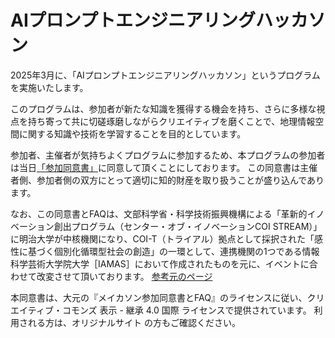# AIプロンプトエンジニアリングハッカソン
2025年3月に、「AIプロンプトエンジニアリングハッカソン」というプログラムを実施いたします。

このプログラムは、参加者が新たな知識を獲得する機会を持ち、さらに多様な視点を持ち寄って共に切磋琢磨しながらクリエイティブを磨くことで、地理情報空間に関する知識や技術を学習することを目的としています。

参加者、主催者が気持ちよくプログラムに参加するため、本プログラムの参加者は当日[「参加同意書」](https://github.com/HackCamp/GHP/blob/master/agreement.md)に同意して頂くことにしております。 この同意書は主催者側、参加者側の双方にとって適切に知的財産を取り扱うことが盛り込んであります。

なお、この同意書とFAQは、文部科学省・科学技術振興機構による「革新的イノベーション創出プログラム（センター・オブ・イノベーションCOI STREAM）」に明治大学が中核機関になり、COI-T（トライアル）拠点として採択された「感性に基づく個別化循環型社会の創造」の一環として、連携機関の1つである情報科学芸術大学院大学［IAMAS］において作成されたものを元に、イベントに合わせて改変させて頂いております。 [参考元のページ](https://github.com/IAMAS/makeathon_agreement)

本同意書は、大元の『メイカソン参加同意書とFAQ』のライセンスに従い、クリエイティブ・コモンズ 表示 - 継承 4.0 国際 ライセンスで提供されています。 利用される方は、オリジナルサイト の方もご確認ください。
